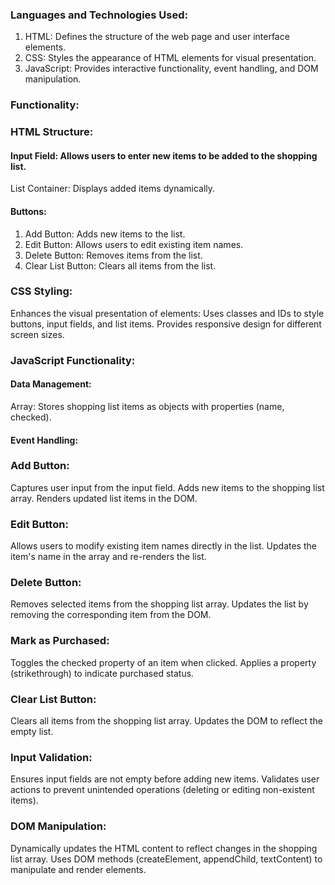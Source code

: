 ### Languages and Technologies Used:

1. HTML: Defines the structure of the web page and user interface elements.
2. CSS: Styles the appearance of HTML elements for visual presentation.
3. JavaScript: Provides interactive functionality, event handling, and DOM manipulation.

### Functionality:

### HTML Structure:

#### Input Field: Allows users to enter new items to be added to the shopping list.
List Container: Displays added items dynamically.

#### Buttons:
1. Add Button: Adds new items to the list.
2. Edit Button: Allows users to edit existing item names.
3. Delete Button: Removes items from the list.
4. Clear List Button: Clears all items from the list.


### CSS Styling:
Enhances the visual presentation of elements:
Uses classes and IDs to style buttons, input fields, and list items.
Provides responsive design for different screen sizes.



### JavaScript Functionality:

#### Data Management:
Array: Stores shopping list items as objects with properties (name, checked).

#### Event Handling:

### Add Button:

Captures user input from the input field.
Adds new items to the shopping list array.
Renders updated list items in the DOM.

### Edit Button:

Allows users to modify existing item names directly in the list.
Updates the item's name in the array and re-renders the list.

### Delete Button:

Removes selected items from the shopping list array.
Updates the list by removing the corresponding item from the DOM.

### Mark as Purchased:

Toggles the checked property of an item when clicked.
Applies a property (strikethrough) to indicate purchased status.

### Clear List Button:

Clears all items from the shopping list array.
Updates the DOM to reflect the empty list.

### Input Validation:
Ensures input fields are not empty before adding new items.
Validates user actions to prevent unintended operations (deleting or editing non-existent items).

### DOM Manipulation:
Dynamically updates the HTML content to reflect changes in the shopping list array.
Uses DOM methods (createElement, appendChild, textContent) to manipulate and render elements.
